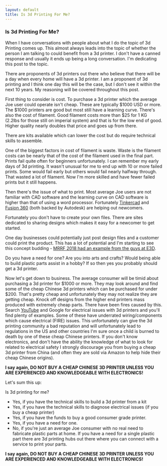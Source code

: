 ```yaml
---
layout: default
title: Is 3d Printing For Me?
---
```


<article class="row">
  <section class="small-12 large-8 columns page-content">

Is 3d Printing For Me?
==========

When I have conversations with people about what I do the topic of 3d Printing comes up.  This almost always leads into the topic of whether the person I am talking to could benefit from a 3d printer. I don't have a canned response and usually it ends up being a long conversation. I'm dedicating this post to the topic.

There are proponents of 3d printers out there who believe that there will be a day when every home will have a 3d printer.  I am a proponent of 3d printing and I think one day this will be the case, but I don't see it within the next 10 years. My reasoning will be covered throughout this post.

First thing to consider is cost. To purchase a 3d printer which the average Joe user could operate isn't cheap. These are typically $1000 USD or more. The $1000 printers are good but most still have a learning curve.  There's also the cost of filament. Good filament costs more than $25 for 1 KG (2.2lbs for those still on imperial system) and that is for the low end of good. Higher quality nearly doubles that price and goes up from there. 

There are kits available which can lower the cost but do require technical skills to assemble.

One of the biggest factors in cost of filament is waste. Waste is the filament costs can be nearly that of the cost of the filament used in the final part. Prints fail quite often for beginners unfortunately.  I can remember my early days of 3d printing. It wasn't unusual for me to end up with 10 or more failed prints. Some would fail early but others would fail nearly halfway through. That wasted a lot of filament. Now I'm more skilled and have fewer failed prints but it still happens. 

Then there's the issue of what to print. Most average Joe users are not familiar with CAD software and the learning curve on CAD software is higher than that of using a word processor.  Fortunately [Tinkercad](https://www.tinkercad.com/) and [Fusion 360](https://www.autodesk.com/products/fusion-360/free-trial) (both backed by Autodesk) are helping out newcomers. 

Fortunately you don't have to create your own files. There are sites dedicated to sharing designs which makes it easy for a newcomer to get started. 

One day businesses could potentially just post design files and a customer could print the product. This has a lot of potential and I'm starting to see this concept budding - [MRRF 2018 had an example from the guys at E3D](https://www.youtube.com/watch?v=DRkF-D0fEbQ). 

Do you have a need for one? Are you into arts and crafts? Would being able to build plastic parts assist in a hobby? If so then yes you probably should get a 3d printer.

Now let's get down to business. The average consumer will be timid about purchasing a 3d printer for $1000 or more. They may look around and find some of the cheap Chinese 3d printers which can be purchased for under $200. That's pretty cheap and unfortunately they may not realize they are getting cheap. Knock off designs from the higher end printers mass produced with extremely cheap parts. There have been fires caused by this. Search [YouTube](https://www.youtube.com/watch?v=nmO-Ztgy1To) and Google for electrical issues with 3d printers and you'll find plenty of examples. Some of these have underrated wiring/components which cause electrical (FIRE) issues. This unfortunately can give the 3d printing community a bad reputation and will unfortunately lead to regulations in the US and other countries I'm sure once a child is burned to death by one of these cheap Chinese printers. If you don't know electronics, and don't have the ability the knowledge of what to look for related to electrical safety I strongly discourage you from buying a cheap 3d printer from China (and often they are sold via Amazon to help hide their cheap Chinese origins). 

**I say again, DO NOT BUY A CHEAP CHINESE 3D PRINTER UNLESS YOU ARE EXPERIENCED AND KNOWLEDGEABLE WITH ELECTRONICS!**

Let's sum this up:

Is 3d printing for me?

* Yes, if you have the technical skills to build a 3d printer from a kit
* Yes, if you have the technical skills to diagnose electrical issues (if you buy a cheap printer)
* Yes, if you have the funds to buy a good consumer grade printer.
* Yes, if you have a need for one.
* No, if you're just an average Joe consumer with no real need to fabricate plastic parts at home. If you have a need for a single plastic part there are 3d printing hubs out there where you can connect with a service to print your parts.

**I say again, DO NOT BUY A CHEAP CHINESE 3D PRINTER UNLESS YOU ARE EXPERIENCED AND KNOWLEDGEABLE WITH ELECTRONICS!**

</article>
</section>

